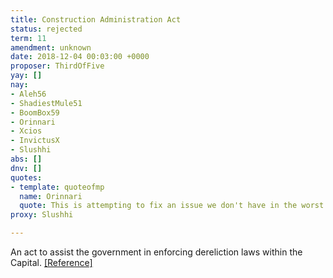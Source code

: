 ```yaml
---
title: Construction Administration Act
status: rejected
term: 11
amendment: unknown
date: 2018-12-04 00:03:00 +0000
proposer: ThirdOfFive
yay: []
nay:
- Aleh56
- ShadiestMule51
- BoomBox59
- Orinnari
- Xcios
- InvictusX
- Slushhi
abs: []
dnv: []
quotes:
- template: quoteofmp
  name: Orinnari
  quote: This is attempting to fix an issue we don't have in the worst way possible.
proxy: Slushhi

---
```

An act to assist the government in enforcing dereliction laws within the Capital. [\[Reference\]](../../uploads/b071.pdf)